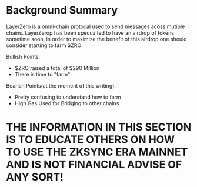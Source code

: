 # Background Summary
LayerZero is a omni-chain protocal used to send messages acoss mutiple chains. LayerZerop has been specualted to have an airdrop of tokens sometime soon, in order to maximize the benefit of this airdrop one should consider starting to farm $ZRO

Bullish Points:
- $ZRO raised a total of $290 Million 
- There is time to "farm"

Bearish Points(at the moment of this writing):
- Pretty confusing to understand how to farm
- High Gas Used for Bridging to other chains

# THE INFORMATION IN THIS SECTION IS TO EDUCATE OTHERS ON HOW TO USE THE ZKSYNC ERA MAINNET AND IS NOT FINANCIAL ADVISE OF ANY SORT!


